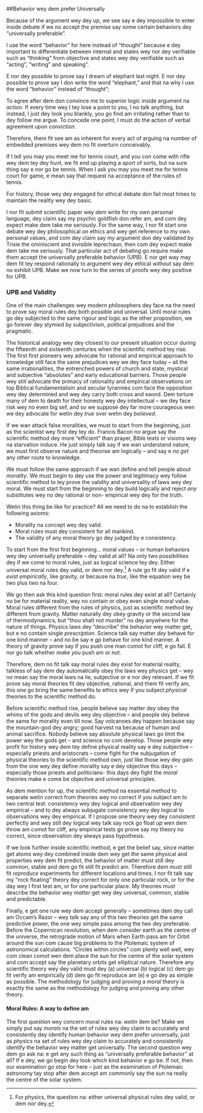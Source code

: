 ##Behavior wey dem prefer Universally

Because of the argument wey dey up, we see say e dey impossible to enter inside debate if we no accept the premise say some certain behaviors dey “universally preferable”.

I use the word “behavior” for here instead of “thought” because e dey important to differentiate between internal and states wey nor dey verifiable such as “thinking” from objective and states wey dey verifiable such as “acting”, “writing” and speaking”.

E nor dey possible to prove say I dream of elephant last night. E nor dey possible to prove say I don write the word “elephant,” and that na why I use the word “behavior” instead of “thought”;

To agree after dem don convince me to superior logic inside argument na *action*. If every time wey I tey lose a point to you, I no talk anything, but instead, I just dey look you blankly, you go find am irritating rather than to dey follow me argue. To concede one point, I must do the action of verbal agreement upon conviction.

Therefore, them fit see am as inherent for every act of arguing na number of embedded premises wey dem no fit overturn conceivably.

If I tell you may you meet me for tennis court, and you con come with rifle wey dem tey dey hunt, we fit end up playing a sport of sorts, but na sure thing say e nor go be tennis. When I ask you may you meet me for tennis court for game, e mean say that request na acceptance of the rules of tennis.

For history, those wey dey engaged for ethical debate don fail most times to maintain the reality wey dey basic.

I nor fit submit scientific paper wey dem write for my own personal language, dey claim say my psychic goldfish don refer am, and com dey expect make dem take me seriously. For the same way, I nor fit start one debate wey dey philosophical on ethics and wey get reference to my own personal values, and com dey claim say my argument don dey validated by Trixie the ominiscient and invisible leprechaun, then com dey expect make dem take me seriously.
That particular act of debating go require make them accept the universally preferable behavior (UPB). E nor get way may dem fit tey respond rationally to argument wey dey ethical *without* say dem no exhibit UPB.
Make we now turn to the series of proofs wey dey positive for UPB.

### UPB and Validity

One of the main challenges wey modern philosophers dey face na the need to prove say moral rules dey both possible and universal. Until moral rules go dey subjected to the same rigour and logic as the other proposition, we go forever dey stymied by subjectivism, political prejudices and the pragmatic.

The historical analogy wey dey closest to our present situation occur during the fifteenth and sixteenth centuries when the scientific method tey rise. The first first pioneers wey advocate for rational and empirical approach to knowledge still face the same prejudices wey we dey face today – all the same irrationalities, the entrenched powers of church and state, mystical and subjective “absolutes” and early educational barriers. Those people wey still advocate the primacy of rationality and empirical observations on top Biblical fundamentalism and secular tyrannies com face the opposition wey dey determined and wey dey carry both cross and sword. Dem torture many of dem to death for their honesty wey dey intellectual – we dey face risk wey no even big sef, and so we suppose dey far more courageous wen we dey advocate for wetin dey *true* over wetin dey *believed*.

If we wan attack false moralities, we must to start from the beginning, just as the scientist wey first dey tey do. Francis Bacon no argue say the scientific method dey more “efficient” than prayer, Bible texts or visions wey na starvation induce. He just simply talk say if we wan understand nature, we must first observe nature and theorise am logically – and say e *no get* any other route to knowledge.

We must follow the same approach if we wan define and tell people about *morality*. We must begin to dey use the power and legitimacy wey follow scientific method to tey prove the validity and universality of laws wey dey moral. We must start from the beginning to dey build logically and reject *any* substitutes  wey no dey rational or non- empirical wey dey for the truth.

Wetin this thing be like for practice? All we need to do na to establish the following axioms:

- Morality na concept wey dey valid.
- Moral rules must dey consistent for all mankind.
- The validity of any moral theory go dey judged by e consistency.

To start from the first first beginning… moral values – or human behaviors wey dey universally preferable – dey valid at all?
Na only two possibilities dey if we come to moral rules, just as logical science tey dey. Either universal moral rules dey valid, or dem nor dey.[^6]
A rule go fit dey valid if e *exist empirically*, like gravity, or because na *true*, like the equation wey be two plus two na four.

We go then ask this kind question first: moral rules dey exist at all?
Certainly no be for material reality, wey no contain or obey even single moral value. Moral rules different from the rules of physics, just as scientific method tey different from gravity. Matter naturally dey obey gravity or the second law of thermodynamics, but “thou shalt not murder” no dey anywhere for the nature of things. Physics laws dey “describe” the behavior wey matter get, but e no contain single *prescription*. Science talk say matter *dey* behave for one kind manner – and no be say e *gp* behave for one kind manner. A theory of gravity prove say if you push one man comot for cliff, e go fall. E nor go talk whether *make you* push am or not. 

Therefore, dem no fit talk say moral rules dey exist for material reality, talkless of say dem dey automatically obey the laws wey physics get – wey *no* mean say the moral laws na lie, subjective or e nor dey relevant.
If we fit prove say moral theories fit dey objective, rational, and them fit verify am, this one go bring the same benefits to ethics wey if you subject *physical* theories to the scientific method do.

Before scientific method rise, people believe say matter dey obey the whims of the gods and devils wey dey objective – and people dey believe the same for morality even till now. Say volcanoes dey happen because say the mountain-god dey angry; good harvest na because of human and animal sacrifice. Nobody believe say absolute physical laws go limit the power wey the gods get – and science no com develop. Those people wey profit for history wey dem tey define physical reality say e dey subjective – especially priests and aristocrats – come fight for the subjugation of physical theories to the scientific method own, just like those wey dey gain from the one wey dey define morality say e dey objective this days – especially those priests and politicians- this days dey fight the *moral* theories make e come be objective and universal principles.

As dem mention for up, the scientific method na essential method to separate wetin correct from theories wey no correct if you subject am to two central test: consistency wey dey logical and observation wey dey empirical – and to dey always subjugate consistency wey dey logical to observations wey dey empirical. If I propose one theory wey dey consistent perfectly and wey still dey logical wey talk say rock go float *up* wen dem throw am comot for cliff, any empirical tests go prove say my theory no correct, since observation dey always pass hypothesis.

If we look further inside scientific method, e get the belief say, since matter get atoms wey dey combined inside dem wey get the same physical and properties wey dem fit predict, the behavior of matter must still dey common, stable and dem go fit still fit predict am.  Therefore dem must still fit *reproduce* experiments for different locations and times. I nor fit talk say my “rock floating” theory dey correct for only one particular rock, or for the day wey I first test am, or for one particular place. My theories must describe the behavior wey *matter* get wey dey universal, common, stable and predictable.

Finally, e get one rule wey dem accept generally – sometimes dem dey call am Occam’s Razor – wey talk say any of this two theories  get the same predictive power, the one wey simple pass among the two dey preferable. Before the Copernican revolution, when dem consider earth as the centre of the universe, the retrograde motion of Mars when Earth pass am for Orbit around the sun com cause big problems to the Ptolemaic system of astronomical calculations. “Circles within circles” com plenty well well, wey com clean comot wen dem  place the sun for the centre of the solar system and com accept say the planetary orbits get elliptical nature.
Therefore any scientific theory wey dey valid must dey (a) universal (b) logical (c) dem go fit verify am empirically (d) dem go fit reproduce am (e) e go dey as simple as possible.
The methodology for judging and proving a *moral* theory is exactly the same as the methodology for judging and proving any other theory.

#### Moral Rules: A way to define am

The first question wey concern moral rules na: *wetin* dem be?
Make we simply put say *morals* na the set of rules wey dey claim to accurately and consistently dey identify human behavior wey dem prefer universally, just as *physics* na set of rules wey dey claim to accurately and consistently identify the behavior wey matter get universally.
The second question wey dem go ask na: e get any such thing as “universally preferable behavior” at all?
If e dey, we go begin dey look which kind behavior e go be. If not, then our examination go stop for here – just as the examination of Ptolemaic astronomy tay stop after dem accept am commonly say the sun na really the centre of the solar system.

[^6]: For physics, the question na: either universal physical rules dey valid, or dem nor dey.
